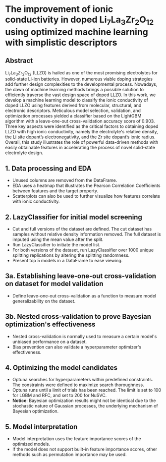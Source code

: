 # The improvement of ionic conductivity in doped Li<sub>7</sub>La<sub>3</sub>Zr<sub>2</sub>O<sub>12</sub> using optimized machine learning with simplistic descriptors
## Abstract
Li<sub>7</sub>La<sub>3</sub>Zr<sub>2</sub>O<sub>12</sub> (LLZO) is hailed as one of the most promising electrolytes for solid-state Li-ion batteries. However, numerous viable doping strategies add further design complexities to the developmental process. Nowadays, the dawn of machine learning methods brings a possible solution to efficiently traverse the vast design space of doped LLZO. In this work, we develop a machine learning model to classify the ionic conductivity of doped LLZO using features derived from molecular, structural, and electronic descriptors. Meticulous model selection, validation, and optimization processes yielded a classifier based on the LightGBM algorithm with a leave-one-out cross-validation accuracy score of 0.903. Three key aspects were identified as the critical factors to obtaining doped LLZO with high ionic conductivity, namely the electrolyte's relative density, the Li site dopant’s electronegativity, and the Zr site dopant’s ionic radius. Overall, this study illustrates the role of powerful data-driven methods with easily obtainable features in accelerating the process of novel solid-state electrolyte design.
## 1. Data processing and EDA
* Unused columns are removed from the DataFrame. 
* EDA uses a heatmap that illustrates the Pearson Correlation Coefficients between features and the target property.
* Scatterplots can also be used to further visualize how features correlate with ionic conductivity.
## 2. LazyClassifier for initial model screening
* Cut and full versions of the dataset are defined. The cut dataset has samples without relative density information removed. The full dataset is imputed using the mean value after the split.
* Run LazyClassifier to initiate the model list.
* For both versions of the dataset, run LazyClassifier over 1000 unique splitting replications by altering the splitting randomness.
* Present top 5 models in a DataFrame to ease viewing.
## 3a. Establishing leave-one-out cross-validation on dataset for model validation
* Define leave-one-out cross-validation as a function to measure model generalizability on the dataset.
## 3b. Nested cross-validation to prove Bayesian optimization's effectiveness
* Nested cross-validation is normally used to measure a certain model's unbiased performance on a dataset.
* Bias prevention can also validate a hyperparameter optimizer's effectiveness.
## 4. Optimizing the model candidates
* Optuna searches for hyperparameters within predefined constraints. The constraints were defined to maximize search thoroughness.
* Optuna runs until a limit of trials has been reached. The limit is set to 100 for LGBM and RFC, and set to 200 for NuSVC.
* __Notice__: Bayesian optimization results might not be identical due to the stochastic nature of Gaussian processes, the underlying mechanism of Bayesian optimization.
## 5. Model interpretation
* Model interpretation uses the feature importance scores of the optimized models.
* If the model does not support built-in feature importance scores, other methods such as permutation importance may be used.
